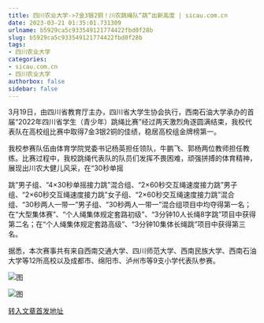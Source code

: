 ```yaml
---
title: 四川农业大学->7金3银2铜！川农跳绳队“跳”出新高度 | sicau.com.cn
date: 2023-03-21 01:35:01.731309
urlname: b5929ca5c933549121774422fbd0f28b
slug: b5929ca5c933549121774422fbd0f28b
tags: 
- 四川农业大学
categories:
- sicau.com.cn
- 四川农业大学
authorbox: false
sidebar: false
---
```

3月19日，由四川省教育厅主办，四川省大学生协会执行，西南石油大学承办的首届“2022年四川省学生（青少年）跳绳比赛”经过两天激烈角逐圆满结束，我校代表队在高校组比赛中取得7金3银2铜的佳绩，稳居高校组金牌榜第一。  

我校参赛队伍由体育学院党委书记杨英担任领队，牛鹏飞、郭杨两位教师担任教练。比赛过程中，我校跳绳代表队的队员们发挥不畏困难，顽强拼搏的体育精神，展现出川农大健儿风采，在“30秒单摇
<!--more-->
跳”男子组、“4×30秒单摇接力跳”混合组、“2×60秒交互绳速度接力跳”男子组、“2×60秒交互绳速度接力跳”女子组、“2×60秒交互绳速度接力跳”混合组、“30秒两人一带一”男子组、“30秒两人一带一”混合组项目中均夺得第一名；在“大型集体赛”、“个人绳集体规定套路初级”、“3分钟10人长绳8字跳”项目中获得第二名；在“个人绳集体规定套路高级”、“3分钟10集体长绳跳”项目中获得第三名。

据悉，本次赛事共有来自西南交通大学、四川师范大学、西南民族大学、西南石油大学等12所高校以及成都市、绵阳市、泸州市等9支小学代表队参赛。

![图](https://news.sicau.edu.cn/__local/A/7E/C5/9E2DEBFD847FA81A42C7B856DCA_5147EC41_115EF.jpg)

![图](https://news.sicau.edu.cn/__local/0/FD/BB/B54856664C23DEA58E78D20D1F6_728D326B_28930.jpg)

[转入文章首发地址](https://news.sicau.edu.cn/info/1078/71460.htm)